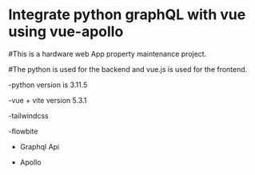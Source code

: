# Integrate python graphQL with vue using vue-apollo

#This is a hardware web App property maintenance project.

#The python is used for the backend and vue.js is used for the frontend.

-python version is 3.11.5

-vue + vite version 5.3.1

-tailwindcss

-flowbite


- Graphql Api

- Apollo 
